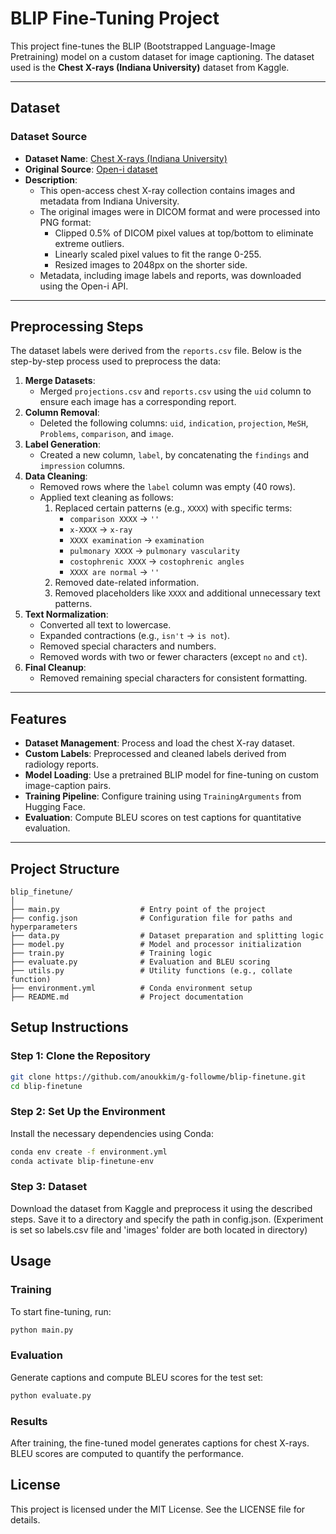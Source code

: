 # **BLIP Fine-Tuning Project**

This project fine-tunes the BLIP (Bootstrapped Language-Image Pretraining) model on a custom dataset for image captioning. The dataset used is the **Chest X-rays (Indiana University)** dataset from Kaggle.

---

## **Dataset**
### **Dataset Source**
- **Dataset Name**: [Chest X-rays (Indiana University)](https://www.kaggle.com/datasets/openi/chest-xrays)
- **Original Source**: [Open-i dataset](https://openi.nlm.nih.gov/)
- **Description**:
  - This open-access chest X-ray collection contains images and metadata from Indiana University.
  - The original images were in DICOM format and were processed into PNG format:
    - Clipped 0.5% of DICOM pixel values at top/bottom to eliminate extreme outliers.
    - Linearly scaled pixel values to fit the range 0-255.
    - Resized images to 2048px on the shorter side.
  - Metadata, including image labels and reports, was downloaded using the Open-i API.

---

## **Preprocessing Steps**

The dataset labels were derived from the `reports.csv` file. Below is the step-by-step process used to preprocess the data:

1. **Merge Datasets**:
   - Merged `projections.csv` and `reports.csv` using the `uid` column to ensure each image has a corresponding report.
2. **Column Removal**:
   - Deleted the following columns: `uid`, `indication`, `projection`, `MeSH`, `Problems`, `comparison`, and `image`.
3. **Label Generation**:
   - Created a new column, `label`, by concatenating the `findings` and `impression` columns.
4. **Data Cleaning**:
   - Removed rows where the `label` column was empty (40 rows).
   - Applied text cleaning as follows:
     1. Replaced certain patterns (e.g., `XXXX`) with specific terms:
        - `comparison XXXX` → `''`
        - `x-XXXX` → `x-ray`
        - `XXXX examination` → `examination`
        - `pulmonary XXXX` → `pulmonary vascularity`
        - `costophrenic XXXX` → `costophrenic angles`
        - `XXXX are normal` → `''`
     2. Removed date-related information.
     3. Removed placeholders like `XXXX` and additional unnecessary text patterns.
5. **Text Normalization**:
   - Converted all text to lowercase.
   - Expanded contractions (e.g., `isn't` → `is not`).
   - Removed special characters and numbers.
   - Removed words with two or fewer characters (except `no` and `ct`).
6. **Final Cleanup**:
   - Removed remaining special characters for consistent formatting.

---

## **Features**
- **Dataset Management**: Process and load the chest X-ray dataset.
- **Custom Labels**: Preprocessed and cleaned labels derived from radiology reports.
- **Model Loading**: Use a pretrained BLIP model for fine-tuning on custom image-caption pairs.
- **Training Pipeline**: Configure training using `TrainingArguments` from Hugging Face.
- **Evaluation**: Compute BLEU scores on test captions for quantitative evaluation.

---

## **Project Structure**
```plaintext
blip_finetune/
│
├── main.py                  # Entry point of the project
├── config.json              # Configuration file for paths and hyperparameters
├── data.py                  # Dataset preparation and splitting logic
├── model.py                 # Model and processor initialization
├── train.py                 # Training logic
├── evaluate.py              # Evaluation and BLEU scoring
├── utils.py                 # Utility functions (e.g., collate function)
├── environment.yml          # Conda environment setup
├── README.md                # Project documentation
```

## Setup Instructions

### Step 1: Clone the Repository

```bash
git clone https://github.com/anoukkim/g-followme/blip-finetune.git
cd blip-finetune
```

### Step 2: Set Up the Environment

Install the necessary dependencies using Conda:

```bash
conda env create -f environment.yml
conda activate blip-finetune-env
```

### Step 3: Dataset

Download the dataset from Kaggle and preprocess it using the described steps. Save it to a directory and specify the path in config.json. (Experiment is set so labels.csv file and 'images' folder are both located in directory)

## Usage

### Training

To start fine-tuning, run:
```bash
python main.py
```
### Evaluation

Generate captions and compute BLEU scores for the test set:
```bash
python evaluate.py
```
### Results

After training, the fine-tuned model generates captions for chest X-rays. BLEU scores are computed to quantify the performance.

## License

This project is licensed under the MIT License. See the LICENSE file for details.

